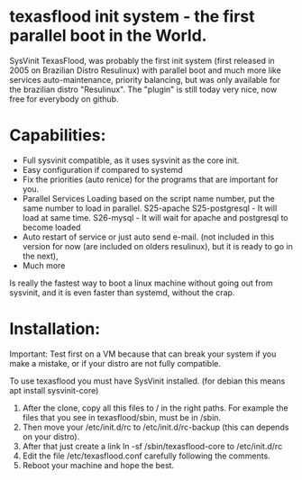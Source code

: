 # texasflood init system - the first parallel boot in the World. 

SysVinit TexasFlood, was probably the first init system (first released in 2005 on Brazilian Distro Resulinux) with parallel boot and much more like services auto-maintenance, priority balancing, but was only available for the brazilian distro "Resulinux". The "plugin" is still today very nice, now free for everybody on github. 

Capabilities:
=============

* Full sysvinit compatible, as it uses sysvinit as the core init. 
* Easy configuration if compared to systemd
* Fix the priorities (auto renice) for the programs that are important for you.
* Parallel Services Loading based on the script name number, put the same number to load in parallel.
   S25-apache S25-postgresql - It will load at same time. 
   S26-mysql - It will wait for apache and postgresql to become loaded 
* Auto restart of service  or just auto send e-mail.  (not included in this version for now (are included on olders resulinux), but it is ready to go in the next),  
* Much more

Is really the fastest way to boot a linux machine without going out from sysvinit, and it is even faster than systemd, without the crap. 

Installation:
=============

Important: Test first on a VM because that can break your system if you make a mistake, or if your distro are not fully compatible.

To use texasflood you must have SysVinit installed.  (for debian this means apt install sysvinit-core) 

1. After the clone, copy all this files to / in the right paths. For example the files that you see in texasflood/sbin, must be in /sbin.
2. Then move your /etc/init.d/rc to /etc/init.d/rc-backup (this can depends on your distro). 
3. After that just create a link ln -sf /sbin/texasflood-core to /etc/init.d/rc
4. Edit the file /etc/texasflood.conf carefully following the comments. 
5. Reboot your machine and hope the best. 

